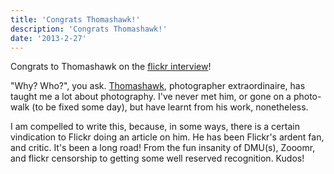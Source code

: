 ```yaml
---
title: 'Congrats Thomashawk!'
description: 'Congrats Thomashawk!'
date: '2013-2-27'
---
```


Congrats to Thomashawk on the [flickr interview][0]!

"Why? Who?", you ask. [Thomashawk][1], photographer extraordinaire, has taught me a lot about photography. I've never met him, or gone on a photo-walk (to be fixed some day), but have learnt from his work, nonetheless.

I am compelled to write this, because, in some ways, there is a certain vindication to Flickr doing an article on him. He has been Flickr's ardent fan, and critic. It's been a long road! From the fun insanity of DMU(s), Zooomr, and flickr censorship to getting some well reserved recognition. Kudos!


[0]: http://blog.flickr.net/2013/02/22/thomas-hawk-im-trying-to-capture-1-million-photos-before-i-die/
[1]: http://thomashawk.com